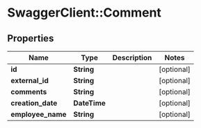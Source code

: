 # SwaggerClient::Comment

## Properties
Name | Type | Description | Notes
------------ | ------------- | ------------- | -------------
**id** | **String** |  | [optional] 
**external_id** | **String** |  | [optional] 
**comments** | **String** |  | [optional] 
**creation_date** | **DateTime** |  | [optional] 
**employee_name** | **String** |  | [optional] 


